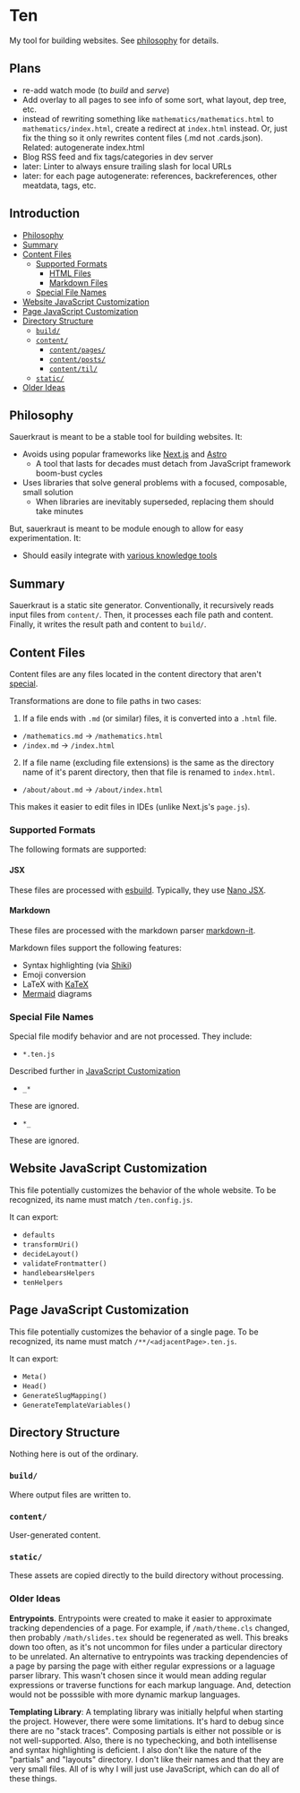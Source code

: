 # Ten <!-- omit from toc -->

My tool for building websites. See [philosophy](#philosophy) for details.

## Plans <!-- omit from toc -->

- re-add watch mode (to _build_ and _serve_)
- Add overlay to all pages to see info of some sort, what layout, dep tree, etc.
- instead of rewriting something like `mathematics/mathematics.html` to `mathematics/index.html`, create a redirect at `index.html` instead. Or, just fix the thing so it only rewrites content files (.md not .cards.json). Related: autogenerate index.html
- Blog RSS feed and fix tags/categories in dev server
- later: Linter to always ensure trailing slash for local URLs
- later: for each page autogenerate: references, backreferences, other meatdata, tags, etc.

## Introduction <!-- omit from toc -->

- [Philosophy](#philosophy)
- [Summary](#summary)
- [Content Files](#content-files)
  - [Supported Formats](#supported-formats)
    - [HTML Files](#html-files)
    - [Markdown Files](#markdown-files)
  - [Special File Names](#special-file-names)
- [Website JavaScript Customization](#website-javascript-customization)
- [Page JavaScript Customization](#page-javascript-customization)
- [Directory Structure](#directory-structure)
  - [`build/`](#build)
  - [`content/`](#content)
    - [`content/pages/`](#contentpages)
    - [`content/posts/`](#contentposts)
    - [`content/til/`](#contenttil)
  - [`static/`](#static)
- [Older Ideas](#older-ideas)

## Philosophy

Sauerkraut is meant to be a stable tool for building websites. It:

- Avoids using popular frameworks like [Next.js](https://nextjs.org) and [Astro](https://astro.build)
  - A tool that lasts for decades must detach from JavaScript framework boom-bust cycles
- Uses libraries that solve general problems with a focused, composable, small solution
  - When libraries are inevitably superseded, replacing them should take minutes

But, sauerkraut is meant to be module enough to allow for easy experimentation. It:

- Should easily integrate with [various knowledge tools](https://github.com/fox-lists/catalog-knowledge-tools)

## Summary

Sauerkraut is a static site generator. Conventionally, it recursively reads input files from `content/`. Then, it processes each file path and content. Finally, it writes the result path and content to `build/`.

## Content Files

Content files are any files located in the content directory that aren't [special](#special-file-names).

Transformations are done to file paths in two cases:

1. If a file ends with `.md` (or similar) files, it is converted into a `.html` file.

- `/mathematics.md` -> `/mathematics.html`
- `/index.md` -> `/index.html`

2. If a file name (excluding file extensions) is the same as the directory name of it's parent directory, then that file is renamed to `index.html`.

- `/about/about.md` -> `/about/index.html`

This makes it easier to edit files in IDEs (unlike Next.js's `page.js`).

### Supported Formats

The following formats are supported:

#### JSX

These files are processed with [esbuild](https://github.com/evanw/esbuild). Typically, they use [Nano JSX](https://github.com/nanojsx/nano).

#### Markdown

These files are processed with the markdown parser [markdown-it](https://github.com/markdown-it/markdown-it).

Markdown files support the following features:

- Syntax highlighting (via [Shiki](https://shiki.style))
- Emoji conversion
- LaTeX with [KaTeX](https://katex.org)
- [Mermaid](https://mermaid.js.org) diagrams

### Special File Names

Special file modify behavior and are not processed. They include:

- `*.ten.js`

Described further in [JavaScript Customization](#website-javascript-customization)

- `_*`

These are ignored.

- `*_`

These are ignored.

## Website JavaScript Customization

This file potentially customizes the behavior of the whole website. To be recognized, its name must match `/ten.config.js`.

It can export:

- `defaults`
- `transformUri()`
- `decideLayout()`
- `validateFrontmatter()`
- `handlebearsHelpers`
- `tenHelpers`

## Page JavaScript Customization

This file potentially customizes the behavior of a single page. To be recognized, its name must match `/**/<adjacentPage>.ten.js`.

It can export:

- `Meta()`
- `Head()`
- `GenerateSlugMapping()`
- `GenerateTemplateVariables()`

## Directory Structure

Nothing here is out of the ordinary.

### `build/`

Where output files are written to.

### `content/`

User-generated content.

### `static/`

These assets are copied directly to the build directory without processing.

### Older Ideas

**Entrypoints**. Entrypoints were created to make it easier to approximate tracking dependencies of a page. For example, if `/math/theme.cls` changed, then probably `/math/slides.tex` should be regenerated as well. This breaks down too often, as it's not uncommon for files under a particular directory to be unrelated. An alternative to entrypoints was tracking dependencies of a page by parsing the page with either regular expressions or a laguage parser library. This wasn't chosen since it would mean adding regular expressions or traverse functions for each markup language. And, detection would not be posssible with more dynamic markup languages.

**Templating Library**: A templating library was initially helpful when starting the project. However, there were some limitations. It's hard to debug since there are no "stack traces". Composing partials is either not possible or is not well-supported. Also, there is no typechecking, and both intellisense and syntax highlighting is deficient. I also don't like the nature of the "partials" and "layouts" directory. I don't like their names and that they are very small files. All of is why I will just use JavaScript, which can do all of these things.
